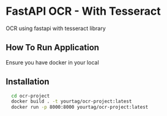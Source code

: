 # FastAPI OCR - With Tesseract

OCR using fastapi with tesseract library

## How To Run Application

Ensure you have docker in your local

## Installation

```bash
  cd ocr-project
  docker build . -t yourtag/ocr-project:latest
  docker run -p 8000:8000 yourtag/ocr-project:latest 
```
    